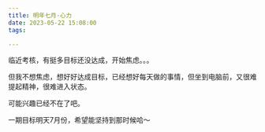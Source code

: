 ```yaml
---
title: 明年七月·心力
date: 2023-05-22 15:08:00
tags: 

---
```


临近考核，有挺多目标还没达成，开始焦虑。。。

但我不想焦虑，想好好达成目标，已经想好每天做的事情，但坐到电脑前，又很难提起精神，很难进入状态。

可能兴趣已经不在了吧。

一期目标明天7月份，希望能坚持到那时候哈～


